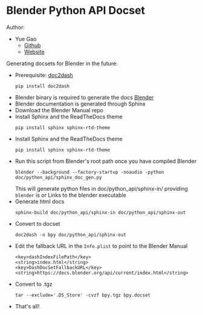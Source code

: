 Blender Python API Docset
=======================

Author:
* Yue Gao
    * [Github](https://www.github.com/hologerry)
    * [Website](https://yuegao.me)


Generating docsets for Blender in the future:

* Prerequisite:
[doc2dash](https://github.com/hynek/doc2dash/ "doc2dash")
    ```shell
    pip install doc2dash
    ```
* Blender binary is required to generate the docs [Blender](https://www.blender.org/download/ "Blender")
* Blender documentation is generated through Sphinx
* Download the Blender Manual repo
* Install Sphinx and the ReadTheDocs theme
    ```shell
    pip install sphinx sphinx-rtd-theme
    ```
* Install Sphinx and the ReadTheDocs theme
    ```shell
    pip install sphinx sphinx-rtd-theme
    ```
* Run this script from Blender's root path once you have compiled Blender
    ```shell
    blender --background --factory-startup -noaudio -python doc/python_api/sphinx_doc_gen.py
    ```
    This will generate python files in doc/python_api/sphinx-in/
    providing `blender` is or Links to the blender executable
* Generate html docs
    ```shell
    sphinx-build doc/python_api/sphinx-in doc/python_api/sphinx-out
    ```
* Convert to docset
    ```shell
    doc2dash -n bpy doc/python_api/sphinx-out
    ```
* Edit the fallback URL in the `Info.plist` to point to the Blender Manual
    ```shell
    <key>dashIndexFilePath</key>
    <string>index.html</string>
    <key>DashDocSetFallbackURL</key>
    <string>https://docs.blender.org/api/current/index.html</string>
    ```
* Convert to .tgz
    ```shell
    tar --exclude='.DS_Store' -cvzf bpy.tgz bpy.docset
    ```
* That's all!
